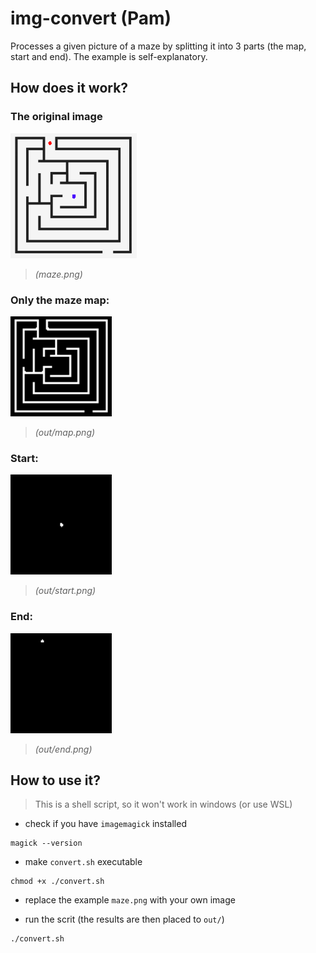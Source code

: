 # img-convert (Pam)
Processes a given picture of a maze by splitting it into 3 parts (the map, start and end). The example is self-explanatory.

## How does it work?

### The original image

<img height="200" src="https://github.com/hendrychjan/kevin/blob/main/examples/img-convert/maze.png?raw=true">

> _(maze.png)_

### Only the maze map:

<img height="160" src="https://github.com/hendrychjan/kevin/blob/main/examples/img-convert/map.png?raw=true">

> _(out/map.png)_

### Start:

<img height="160" src="https://github.com/hendrychjan/kevin/blob/main/examples/img-convert/start.png?raw=true">

> _(out/start.png)_

### End:

<img height="160" src="https://github.com/hendrychjan/kevin/blob/main/examples/img-convert/end.png?raw=true">

> _(out/end.png)_

## How to use it?

> This is a shell script, so it won't work in windows (or use WSL)

- check if you have `imagemagick` installed

```
magick --version
```

- make `convert.sh` executable

```
chmod +x ./convert.sh
```

- replace the example `maze.png` with your own image

- run the scrit (the results are then placed to `out/`)

```
./convert.sh
```
